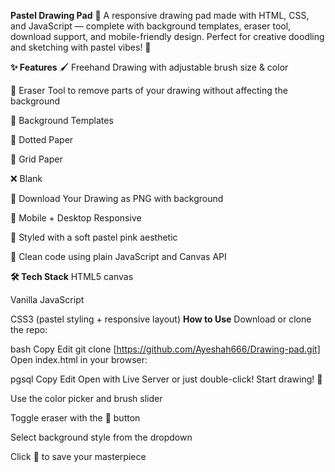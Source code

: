 **Pastel Drawing Pad** 🎨
A responsive drawing pad made with HTML, CSS, and JavaScript — complete with background templates, eraser tool, download support, and mobile-friendly design. Perfect for creative doodling and sketching with pastel vibes! 💖

**✨ Features**
🖌️ Freehand Drawing with adjustable brush size & color

🧽 Eraser Tool to remove parts of your drawing without affecting the background

📏 Background Templates

🌸 Dotted Paper

📐 Grid Paper

❌ Blank

💾 Download Your Drawing as PNG with background

📱 Mobile + Desktop Responsive

🎀 Styled with a soft pastel pink aesthetic

🌟 Clean code using plain JavaScript and Canvas API

**🛠️ Tech Stack**
HTML5 canvas

Vanilla JavaScript

CSS3 (pastel styling + responsive layout)
**How to Use**
Download or clone the repo:

bash
Copy
Edit
git clone [https://github.com/Ayeshah666/Drawing-pad.git]
Open index.html in your browser:

pgsql
Copy
Edit
Open with Live Server or just double-click!
Start drawing! 🎨

Use the color picker and brush slider

Toggle eraser with the 🧽 button

Select background style from the dropdown

Click 💾 to save your masterpiece
